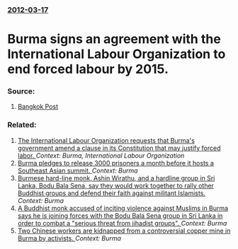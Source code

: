 ### [2012-03-17](/news/2012/03/17/index.md)

# Burma signs an agreement with the International Labour Organization to end forced labour by 2015. 




### Source:

1. [Bangkok Post](http://www.bangkokpost.com/breakingnews/284817/myanmar-agrees-to-end-forced-labour-by-2015)

### Related:

1. [ The International Labour Organization requests that Burma's government amend a clause in its Constitution that may justify forced labor. ](/news/2009/06/6/the-international-labour-organization-requests-that-burma-s-government-amend-a-clause-in-its-constitution-that-may-justify-forced-labor.md) _Context: Burma, International Labour Organization_
2. [Burma pledges to release 3000 prisoners a month before it hosts a Southeast Asian summit. ](/news/2014/10/7/burma-pledges-to-release-3000-prisoners-a-month-before-it-hosts-a-southeast-asian-summit.md) _Context: Burma_
3. [Burmese hard-line monk, Ashin Wirathu, and a hardline group in Sri Lanka, Bodu Bala Sena, say they would work together to rally other Buddhist groups and defend their faith against militant Islamists. ](/news/2014/09/30/burmese-hard-line-monk-ashin-wirathu-and-a-hardline-group-in-sri-lanka-bodu-bala-sena-say-they-would-work-together-to-rally-other-buddhi.md) _Context: Burma_
4. [A Buddhist monk accused of inciting violence against Muslims in Burma says he is joining forces with the Bodu Bala Sena group in Sri Lanka in order to combat a "serious threat from jihadist groups". ](/news/2014/09/28/a-buddhist-monk-accused-of-inciting-violence-against-muslims-in-burma-says-he-is-joining-forces-with-the-bodu-bala-sena-group-in-sri-lanka-i.md) _Context: Burma_
5. [Two Chinese workers are kidnapped from a controversial copper mine in Burma by activists. ](/news/2014/05/19/two-chinese-workers-are-kidnapped-from-a-controversial-copper-mine-in-burma-by-activists.md) _Context: Burma_
